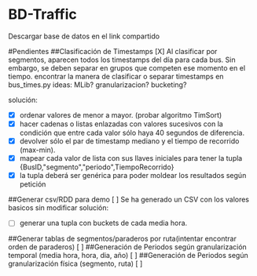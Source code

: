 # BD-Traffic
Descargar base de datos en el link compartido

#Pendientes
##Clasificación de Timestamps  [X]
Al clasificar por segmentos, aparecen todos los timestamps del día para cada bus. Sin embargo, se deben separar en grupos que competen ese momento en el tiempo.
encontrar la manera de clasificar o separar timestamps en bus_times.py
ideas: MLib? granularizacion? bucketing?

solución: 
  * [x] ordenar valores de menor a mayor. (probar algoritmo TimSort)
  * [x] hacer cadenas o listas enlazadas con valores sucesivos con la condición que entre cada valor sólo haya 40 segundos de diferencia.
  * [x] devolver sólo el par de timestamp mediano y el tiempo de recorrido (max-min).
  * [x] mapear cada valor de lista con sus llaves iniciales para tener la tupla {BusID,"segmento","periodo",TiempoRecorrido}
  * [x] la tupla deberá ser genérica para poder moldear los resultados según petición

##Generar csv/RDD para demo [ ]
Se ha generado un CSV con los valores basicos sin modificar
solución:
  * [ ] generar una tupla con buckets de cada media hora.
  
##Generar tablas de segmentos/paraderos por ruta(intentar encontrar orden de paraderos) [ ]
##Generación de Periodos según granularización temporal (media hora, hora, dia, año) [ ]
##Generación de Periodos según granularización física (segmento, ruta) [ ]
